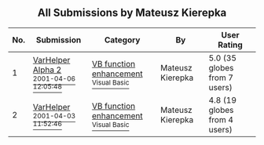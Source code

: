 ﻿<div align="center">

## All Submissions by Mateusz Kierepka

</div>

No.  | Submission | Category | By   | User Rating
---- | ---------- | -------- | ---- | -----------
1 | [VarHelper Alpha 2<br /><sup>2001-04-06 12:05:48</sup>](https://github.com/Planet-Source-Code/mateusz-kierepka-varhelper-alpha-2__1-22181) | [VB function enhancement<br /><sup>Visual Basic</sup>](../ByCategory/vb-function-enhancement__1-25.md) | Mateusz Kierepka | 5.0 (35 globes from 7 users)
2 | [VarHelper<br /><sup>2001-04-03 11:52:46</sup>](https://github.com/Planet-Source-Code/mateusz-kierepka-varhelper__1-22107) | [VB function enhancement<br /><sup>Visual Basic</sup>](../ByCategory/vb-function-enhancement__1-25.md) | Mateusz Kierepka | 4.8 (19 globes from 4 users)
